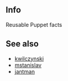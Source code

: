 Info
----

Reusable Puppet facts


See also
--------

 * [kwilczynski](https://github.com/kwilczynski/facter-facts)
 * [mstanislav](https://github.com/mstanislav/Facter-Plugins)
 * [jantman](https://github.com/jantman/puppet-facter-facts)
